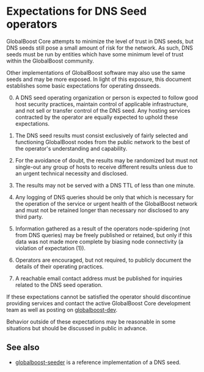 Expectations for DNS Seed operators
====================================

GlobalBoost Core attempts to minimize the level of trust in DNS seeds,
but DNS seeds still pose a small amount of risk for the network.
As such, DNS seeds must be run by entities which have some minimum
level of trust within the GlobalBoost community.

Other implementations of GlobalBoost software may also use the same
seeds and may be more exposed. In light of this exposure, this
document establishes some basic expectations for operating dnsseeds.

0. A DNS seed operating organization or person is expected to follow good
host security practices, maintain control of applicable infrastructure,
and not sell or transfer control of the DNS seed. Any hosting services
contracted by the operator are equally expected to uphold these expectations.

1. The DNS seed results must consist exclusively of fairly selected and
functioning GlobalBoost nodes from the public network to the best of the
operator's understanding and capability.

2. For the avoidance of doubt, the results may be randomized but must not
single-out any group of hosts to receive different results unless due to an
urgent technical necessity and disclosed.

3. The results may not be served with a DNS TTL of less than one minute.

4. Any logging of DNS queries should be only that which is necessary
for the operation of the service or urgent health of the GlobalBoost
network and must not be retained longer than necessary nor disclosed
to any third party.

5. Information gathered as a result of the operators node-spidering
(not from DNS queries) may be freely published or retained, but only
if this data was not made more complete by biasing node connectivity
(a violation of expectation (1)).

6. Operators are encouraged, but not required, to publicly document the
details of their operating practices.

7. A reachable email contact address must be published for inquiries
related to the DNS seed operation.

If these expectations cannot be satisfied the operator should
discontinue providing services and contact the active GlobalBoost
Core development team as well as posting on
[globalboost-dev](https://lists.linuxfoundation.org/mailman/listinfo/globalboost-dev).

Behavior outside of these expectations may be reasonable in some
situations but should be discussed in public in advance.

See also
----------
- [globalboost-seeder](https://github.com/sipa/globalboost-seeder) is a reference implementation of a DNS seed.
